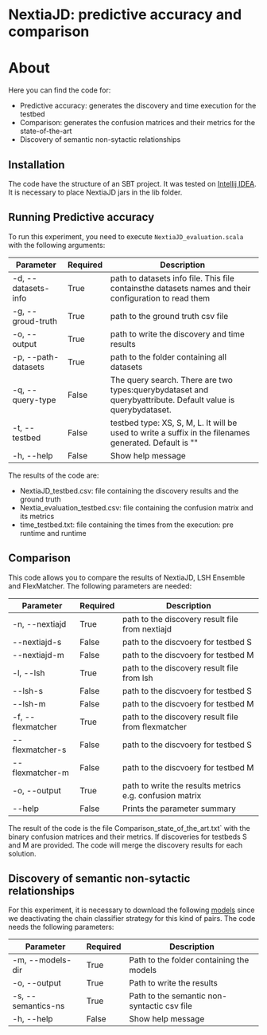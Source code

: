 # NextiaJD: predictive accuracy and comparison

# About

Here you can find the code for:

*  Predictive accuracy: generates the discovery and time execution for the testbed
*  Comparison: generates the confusion matrices and their metrics for the state-of-the-art
*  Discovery of semantic non-sytactic relationships

## Installation

The code have the structure of an SBT project. It was tested on [Intellij IDEA](https://www.jetbrains.com/es-es/idea/). It is necessary to place NextiaJD jars in the lib folder.

## Running Predictive accuracy


To run this experiment, you need to execute `NextiaJD_evaluation.scala` with the following arguments:


| Parameter           | Required | Description                                                                                                 |
|---------------------|----------|-------------------------------------------------------------------------------------------------------------|
| -d, --datasets-info | True     | path to datasets info file. This file containsthe datasets names and their configuration to read them       |
| -g, --groud-truth   | True     | path to the ground truth csv file                                                                           |
| -o, --output        | True     | path to write the discovery and time results                                                                |
| -p, --path-datasets | True     | path to the folder containing all datasets                                                                  |
| -q, --query-type    | False    | The query search. There are two types:querybydataset and querybyattribute. Default value is querybydataset. |
| -t, --testbed       | False    | testbed type: XS, S, M, L. It will be used to write a suffix in the filenames generated. Default is ""      |
| -h, --help          | False    | Show help message                                                                                           |

The results of the code are:

*   NextiaJD_testbed.csv: file containing the discovery results and the ground truth
*   Nextia_evaluation_testbed.csv: file containing the confusion matrix and its metrics
*   time_testbed.txt: file containing the times from the execution: pre runtime and runtime

## Comparison

This code allows you to compare the results of NextiaJD, LSH Ensemble and FlexMatcher. The following parameters are needed:


| Parameter         | Required | Description                                             |
|-------------------|----------|---------------------------------------------------------|
| -n, --nextiajd    | True     | path to the discovery result file from nextiajd         |
| --nextiajd-s      | False    | path to the discvoery for testbed S                     |
| --nextiajd-m      | False    | path to the discvoery for testbed M                     |
| -l, --lsh         | True     | path to the discovery result file from lsh              |
| --lsh-s           | False    | path to the discvoery for testbed S                     |
| --lsh-m           | False    | path to the discvoery for testbed M                     |
| -f, --flexmatcher | True     | path to the discovery result file from flexmatcher      |
| --flexmatcher-s   | False    | path to the discvoery for testbed S                     |
| --flexmatcher-m   | False    | path to the discvoery for testbed M                     |
| -o, --output      | True     | path to write the results metrics e.g. confusion matrix |
| --help            | False    | Prints the parameter summary                            |

The result of the code is the file Comparison_state_of_the_art.txt` with the binary confusion matrices and their metrics. If discoveries for testbeds S and M are provided. The code will merge the discovery results for each solution.


## Discovery of semantic non-sytactic relationships

For this experiment, it is necessary to download the following [models]() since we deactivating the chain classifier strategy for this kind of pairs. The code needs the following parameters:

| Parameter          | Required | Description                                 |
|--------------------|----------|---------------------------------------------|
| -m, --models-dir   | True     | Path to the folder containing the models    |
| -o, --output       | True     | Path to write the results                   |
| -s, --semantics-ns | True     | Path to the semantic non-syntactic csv file |
| -h, --help         | False    | Show help message                           |